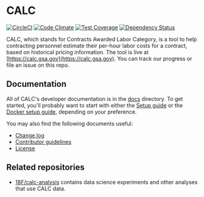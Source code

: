 # CALC

[![CircleCI](https://circleci.com/gh/18F/calc.svg?style=svg)](https://circleci.com/gh/18F/calc)
[![Code Climate](https://codeclimate.com/github/18F/calc/badges/gpa.svg)](https://codeclimate.com/github/18F/calc)
[![Test Coverage](https://codeclimate.com/github/18F/calc/badges/coverage.svg)](https://codeclimate.com/github/18F/calc/coverage)
[![Dependency Status](https://gemnasium.com/badges/github.com/18F/calc.svg)](https://gemnasium.com/github.com/18F/calc)

CALC, which stands for Contracts Awarded Labor Category, is a tool to help contracting personnel estimate their per-hour labor costs for a contract, based on historical pricing information. The tool is live at [https://calc.gsa.gov](https://calc.gsa.gov). You can track our progress or file an issue on this repo.

## Documentation

All of CALC's developer documentation is in the [docs](docs/) directory.
To get started, you'll probably want to start with either the
[Setup guide](docs/setup.md) or the [Docker setup guide](docs/docker.md),
depending on your preference.

You may also find the following documents useful:

* [Change log](CHANGELOG.md)
* [Contributor guidelines](CONTRIBUTING.md)
* [License](LICENSE.md)

## Related repositories

* [18F/calc-analysis](https://github.com/18F/calc-analysis) contains
  data science experiments and other analyses that use CALC
  data.
